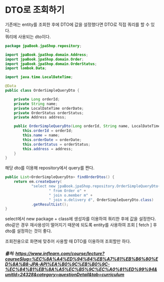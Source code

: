 # DTO로 조회하기

기존에는 entity를 조회한 후에 DTO에 값을 설정했다면 DTO로 직접 쿼리를 할 수 있다.     
쿼리에 사용되는 dto이다.

```java
package jpaBook.jpaShop.repository;

import jpaBook.jpaShop.domain.Address;
import jpaBook.jpaShop.domain.Order;
import jpaBook.jpaShop.domain.OrderStatus;
import lombok.Data;

import java.time.LocalDateTime;

@Data
public class OrderSimpleQueryDto {

    private Long orderId;
    private String name;
    private LocalDateTime orderDate;
    private OrderStatus orderStatus;
    private Address address;

    public OrderSimpleQueryDto(Long orderId, String name, LocalDateTime orderDate, OrderStatus orderStatus, Address address) {
        this.orderId = orderId;
        this.name = name;
        this.orderDate = orderDate;
        this.orderStatus = orderStatus;
        this.address = address;
    }
}
```
해당 dto를 이용해 repository에서 query를 짠다.
```java
public List<OrderSimpleQueryDto> findOrderDtos() {
    return em.createQuery(
            "select new jpaBook.jpaShop.repository.OrderSimpleQueryDto(o.id, m.name, o.orderDate, o.status, d.address) " +
                    " from Order o" +
                    " join o.member m" +
                    " join o.delivery d", OrderSimpleQueryDto.class)
            .getResultList();
}
```
select에서 new package + class에 생성자를 이용하여 쿼리한 후에 값을 설정한다.    
dto같은 경우 재사용성이 떨어지기 때문에 되도록 entity를 사용하여 조회 [ fetch ] 후 dto를 설정하는 것이 좋다.

조회전용으로 화면에 맞추어 사용할 때 DTO를 이용하여 조회할만 하다.

##### 출처: https://www.inflearn.com/course/lecture?courseSlug=%EC%8A%A4%ED%94%84%EB%A7%81%EB%B6%80%ED%8A%B8-JPA-API%EA%B0%9C%EB%B0%9C-%EC%84%B1%EB%8A%A5%EC%B5%9C%EC%A0%81%ED%99%94&unitId=24328&category=questionDetail&tab=curriculum

